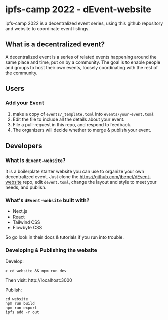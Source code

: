 # ipfs-camp 2022 - dEvent-website

ipfs-camp 2022 is a decentralized event series,
using this github repository and website to coordinate event listings.


## What is a decentralized event?

A decentralized event is a series of related events happening around
the same place and time, put on by a community. The goal is to enable people
and groups to host their own events, loosely coordinating with the rest of the
community.

## Users

### Add your Event

1. make a copy of `events/_template.toml` into `events/your-event.toml`
2. Edit the file to include all the details about your event.
3. File a pull-request in this repo, and respond to feedback.
4. The organizers will decide whether to merge & publish your event.


## Developers

### What is `dEvent-website`?

It is a boilerplate starter website you can use to organize your own decentralized event.
Just clone the https://github.com/jbenet/dEvent-website repo,
edit `devent.toml`, change the layout and style to meet your needs,
and publish.

### What's `dEvent-website` built with?

- Next.js
- React
- Tailwind CSS
- Flowbyte CSS

So go look in their docs & tutorials if you run into trouble.

### Developing & Publishing the website

Develop:
```
> cd website && npm run dev
```
Then visit: http://localhost:3000


Publish:
```
cd website
npm run build
npm run export
ipfs add -r out
```

